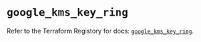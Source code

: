 # `google_kms_key_ring`

Refer to the Terraform Registory for docs: [`google_kms_key_ring`](https://www.terraform.io/docs/providers/google/r/kms_key_ring).
